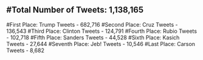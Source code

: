 #Total Number of Tweets: 1,138,165 
---
#First Place: Trump Tweets - 682,716
#Second Place: Cruz Tweets - 136,543
#Third Place: Clinton Tweets - 124,791
#Fourth Place: Rubio Tweets - 102,718
#Fifth Place: Sanders Tweets - 44,528
#Sixth Place: Kasich Tweets - 27,644
#Seventh Place: Jeb! Tweets - 10,546
#Last Place: Carson Tweets - 8,682
